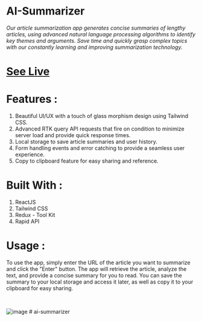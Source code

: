# AI-Summarizer
*Our article summarization app generates concise summaries of lengthy articles, using advanced natural language processing algorithms to identify key themes and arguments. Save time and quickly grasp complex topics with our constantly learning and improving summarization technology.*

# <a href="https://ai-article-summarizer-summz.netlify.app/">See Live</a>

# Features :
1.   Beautiful UI/UX with a touch of glass morphism design using Tailwind CSS.
2.   Advanced RTK query API requests that fire on condition to minimize server load and provide quick response times.
3.   Local storage to save article summaries and user history.
4.   Form handling events and error catching to provide a seamless user experience.
5.   Copy to clipboard feature for easy sharing and reference.

# Built With :
1.   ReactJS
2.   Tailwind CSS
3.   Redux - Tool Kit
4.   Rapid API


# Usage :
To use the app, simply enter the URL of the article you want to summarize and click the "Enter" button. The app will retrieve the article, analyze the text, and provide a concise summary for you to read. You can save the summary to your local storage and access it later, as well as copy it to your clipboard for easy sharing.

<br/>


![image](https://github.com/RiteshKumarShukla/AI-Summarizer/assets/110231091/7e57b81b-f5e6-4f0f-b472-5b4ba1703b27)
#   a i - s u m m a r i z e r  
 